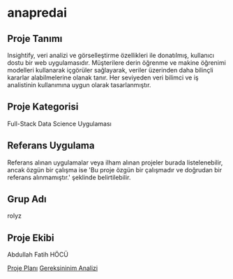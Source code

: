 # anapredai

## Proje Tanımı
Insightify, veri analizi ve görselleştirme özellikleri ile donatılmış, kullanıcı dostu bir web uygulamasıdır. Müşterilere derin öğrenme ve makine öğrenimi modelleri kullanarak içgörüler sağlayarak, veriler üzerinden daha bilinçli kararlar alabilmelerine olanak tanır. Her seviyeden veri bilimci ve iş analistinin kullanımına uygun olarak tasarlanmıştır.

## Proje Kategorisi
Full-Stack Data Science Uygulaması

## Referans Uygulama
Referans alınan uygulamalar veya ilham alınan projeler burada listelenebilir, ancak özgün bir çalışma ise 'Bu proje özgün bir çalışmadır ve doğrudan bir referans alınmamıştır.' şeklinde belirtilebilir.

## Grup Adı
rolyz

## Proje Ekibi
Abdullah Fatih HÖCÜ

 [Proje Planı](https://github.com/hocuf/anapredai/blob/main/Proje%20Plan%C4%B1.md)
 [Gereksininim Analizi](https://github.com/hocuf/anapredai/blob/main/Gereksinim%20Analizi.md)
